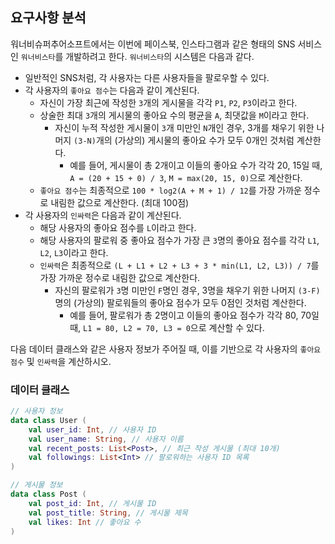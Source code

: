 ## 요구사항 분석
워너비슈퍼추어소프트에서는 이번에 페이스북, 인스타그램과 같은 형태의 SNS 서비스인 ```워너비스타```를 개발하려고 한다. ```워너비스타```의 시스템은 다음과 같다.
* 일반적인 SNS처럼, 각 사용자는 다른 사용자들을 팔로우할 수 있다.
* 각 사용자의 ```좋아요 점수```는 다음과 같이 계산된다.
  * 자신이 가장 최근에 작성한 ```3```개의 게시물을 각각 ```P1```, ```P2```, ```P3```이라고 한다.
  * 상술한 최대 ```3```개의 게시물의 좋아요 수의 평균을 ```A```, 최댓값을 ```M```이라고 한다.
    * 자신이 누적 작성한 게시물이 ```3```개 미만인 ```N```개인 경우, 3개를 채우기 위한 나머지 ```(3-N)```개의 (가상의) 게시물의 좋아요 수가 모두 0개인 것처럼 계산한다.
      * 예를 들어, 게시물이 총 2개이고 이들의 좋아요 수가 각각 20, 15일 때, ```A = (20 + 15 + 0) / 3```, ```M = max(20, 15, 0)```으로 계산한다.
  * ```좋아요 점수```는 최종적으로 ```100 * log2(A + M + 1) / 12```를 가장 가까운 정수로 내림한 값으로 계산한다. (최대 100점)
* 각 사용자의 ```인싸력```은 다음과 같이 계산된다.
  * 해당 사용자의 좋아요 점수를 ```L```이라고 한다.
  * 해당 사용자의 팔로워 중 좋아요 점수가 가장 큰 ```3```명의 좋아요 점수를 각각 ```L1```, ```L2```, ```L3```이라고 한다.
  * ```인싸력```은 최종적으로 ```(L + L1 + L2 + L3 + 3 * min(L1, L2, L3)) / 7```를 가장 가까운 정수로 내림한 값으로 계산한다.
    * 자신의 팔로워가 ```3```명 미만인 ```F```명인 경우, 3명을 채우기 위한 나머지 ```(3-F)```명의 (가상의) 팔로워들의 좋아요 점수가 모두 0점인 것처럼 계산한다.
      * 예를 들어, 팔로워가 총 2명이고 이들의 좋아요 점수가 각각 80, 70일 때, ```L1 = 80, L2 = 70, L3 = 0```으로 계산할 수 있다.

다음 데이터 클래스와 같은 사용자 정보가 주어질 때, 이를 기반으로 각 사용자의 ```좋아요 점수``` 및 ```인싸력```을 계산하시오.

### 데이터 클래스
```kotlin
// 사용자 정보
data class User (
    val user_id: Int, // 사용자 ID
    val user_name: String, // 사용자 이름
    val recent_posts: List<Post>, // 최근 작성 게시물 (최대 10개)
    val followings: List<Int> // 팔로워하는 사용자 ID 목록
)

// 게시물 정보
data class Post (
    val post_id: Int, // 게시물 ID
    val post_title: String, // 게시물 제목
    val likes: Int // 좋아요 수
)
```
